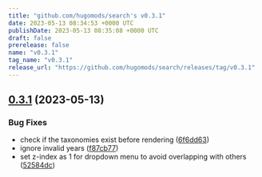 ```yaml
---
title: "github.com/hugomods/search's v0.3.1"
date: 2023-05-13 08:34:53 +0000 UTC
publishDate: 2023-05-13 08:35:08 +0000 UTC
draft: false
prerelease: false
name: "v0.3.1"
tag_name: "v0.3.1"
release_url: "https://github.com/hugomods/search/releases/tag/v0.3.1"
---
```


## [0.3.1](https://github.com/hugomods/search/compare/v0.3.0...v0.3.1) (2023-05-13)


### Bug Fixes

* check if the taxonomies exist before rendering ([6f6dd63](https://github.com/hugomods/search/commit/6f6dd63ce22f2bcbb88f12fd65626d5dea0f7268))
* ignore invalid years ([f87cb77](https://github.com/hugomods/search/commit/f87cb7748411f6fa4236f7867d3b9ae3403a1408))
* set z-index as 1 for dropdown menu to avoid overlapping with others ([52584dc](https://github.com/hugomods/search/commit/52584dce1368edeecfbc5280586f1a74d1cdca57))
